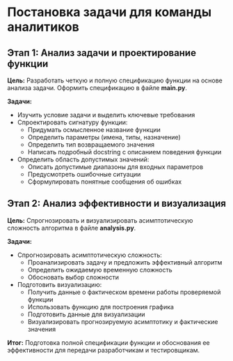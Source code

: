 # Постановка задачи для команды аналитиков

## Этап 1: Анализ задачи и проектирование функции

**Цель:** Разработать четкую и полную спецификацию функции на основе анализа задачи. Оформить спецификацию в файле **main.py**.

**Задачи:**
- Изучить условие задачи и выделить ключевые требования
- Спроектировать сигнатуру функции:
  - Придумать осмысленное название функции
  - Определить параметры (имена, типы, назначение)
  - Определить тип возвращаемого значения
  - Написать подробный docstring с описанием поведения функции
- Определить область допустимых значений:
  - Описать допустимые диапазоны для входных параметров
  - Предусмотреть ошибочные ситуации
  - Сформулировать понятные сообщения об ошибках

## Этап 2: Анализ эффективности и визуализация

**Цель:** Спрогнозировать и визуализировать асимптотическую сложность алгоритма в файле **analysis.py**.

**Задачи:**
- Спрогнозировать асимптотическую сложность:
  - Проанализировать задачу и предложить эффективный алгоритм
  - Определить ожидаемую временную сложность
  - Обосновать выбор сложности
- Подготовить визуализацию:
  - Получить данные о фактическом времени работы проверяемой функции
  - Использовать функцию для построения графика
  - Подготовить данные для визуализации
  - Визуализировать прогнозируемую асимптотику и фактические значения

**Итог:** Подготовка полной спецификации функции и обоснования ее эффективности для передачи разработчикам и тестировщикам.